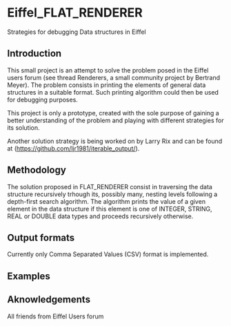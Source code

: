 # Eiffel_FLAT_RENDERER
Strategies for debugging  Data structures in Eiffel 

## Introduction

This small project is an attempt to solve the problem
posed in the Eiffel users forum (see thread Renderers, a small community project
by Bertrand Meyer).
The problem consists in printing the elements of general data structures in a suitable
format. Such printing algorithm could then be used for debugging purposes.

This project is only a prototype, created with the sole purpose of
gaining a better understanding of the problem and playing with different strategies for
its solution.

Another solution strategy is being worked on by Larry Rix and can be found
at (https://github.com/ljr1981/iterable_output/).

## Methodology

The solution proposed in FLAT_RENDERER consist in traversing
the data structure recursively trhough its, possibly many, nesting
levels following a depth-first search algorithm. The algorithm
prints the value of a given element in the data structure if
this element is one of INTEGER, STRING, REAL or DOUBLE data types and
proceeds recursively otherwise.

## Output formats
Currently only Comma Separated Values (CSV) format is implemented.

## Examples

## Aknowledgements
 All friends from Eiffel Users forum
 
